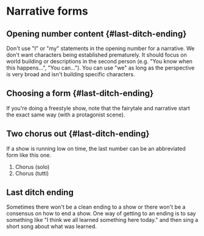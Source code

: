 # Narrative forms

## Opening number content {#last-ditch-ending}

Don't use "I" or "my" statements in the opening number for a narrative. We don't want characters being established prematurely. It should focus on world building or descriptions in the second person \(e.g. "You know when this happens...", "You can..."\). You can use "we" as long as the perspective is very broad and isn't building specific characters.

## Choosing a form {#last-ditch-ending}

If you're doing a freestyle show, note that the fairytale and narrative start the exact same way \(with a protagonist scene\).

## Two chorus out {#last-ditch-ending}

If a show is running low on time, the last number can be an abbreviated form like this one.

1. Chorus \(solo\)
2. Chorus \(tutti\)

## Last ditch ending

Sometimes there won't be a clean ending to a show or there won't be a consensus on how to end a show. One way of getting to an ending is to say something like "I think we all learned something here today." and then sing a short song about what was learned.

